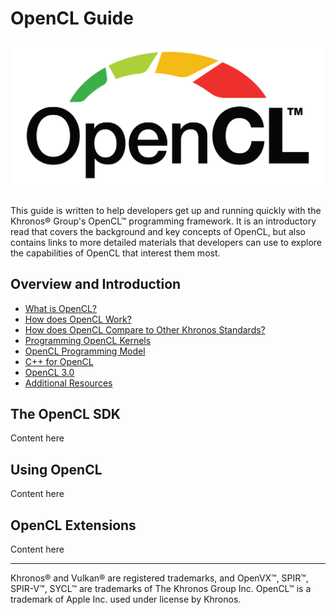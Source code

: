 # OpenCL Guide

<p align="center">
<img src="./images/opencl_logo.png" width=700 >
<br> <br>
</p>

This guide is written to help developers get up and running quickly with the Khronos® Group's OpenCL™ programming framework. It is an introductory read that covers the background and key concepts of OpenCL, but also contains links to more detailed materials that developers can use to explore the capabilities of OpenCL that interest them most.

## Overview and Introduction
- [What is OpenCL?](./chapters/what_is_opencl.md)
- [How does OpenCL Work?](./chapters/how_does_opencl_work.md)
- [How does OpenCL Compare to Other Khronos Standards?](./chapters/how_does_opencl_compare.md)
- [Programming OpenCL Kernels](./chapters/programming_opencl_kernels.md)
- [OpenCL Programming Model](./chapters/opencl_programming_model.md)
- [C++ for OpenCL](./chapters/cpp_for_opencl.md)
- [OpenCL 3.0](./chapters/opencl_3.md)
- [Additional Resources](./chapters/additional_resources.md)

## The OpenCL SDK

Content here

## Using OpenCL

Content here

## OpenCL Extensions
Content here

---

Khronos® and Vulkan® are registered trademarks, and OpenVX™, SPIR™, SPIR-V™, SYCL™ are trademarks of The Khronos Group Inc. OpenCL™ is a trademark of Apple Inc. used under license by Khronos.
